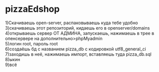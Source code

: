 # pizzaEdshop
1)Скачиваешь open-server, распаковываешь куда тебе удобно
3)скачиваешь этот репозиторий, кидаешь его в openserver/domains   
4)открываешь сервер ОТ АДМИНА, запускаешь, нажимаешь в трее в опенсервере на дополнительно>phpMyadmin   
5)логин root, пароль root   
6)создаёшь бд с названием pizza_db c кодировкой utf8_general_ci   
7)заходишь в неё, нажимаешь импорт, вставляешь туда pizza_db.sql   
8)ыкин   
9)всё   
